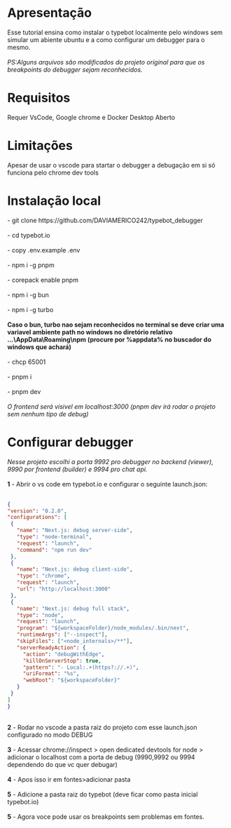 <main>
  <h1>Apresentação</h1>
  <div>Esse tutorial ensina como instalar o typebot localmente pelo windows sem simular um abiente ubuntu e a como configurar um debugger para o mesmo.</div><br>
  <div><i>PS:Alguns arquivos são modificados do projeto original para que os breakpoints do debugger sejam reconhecidos.</i></div>
  <h1>Requisitos</h1>
  <div>Requer VsCode, Google chrome e Docker Desktop Aberto</div>
  <h1>Limitações</h1>
  <div>Apesar de usar o vscode para startar o debugger a debugação em si só funciona pelo chrome dev tools</div>
  <h1>Instalação local</h1>
  <div class="code"> - git clone https://github.com/DAVIAMERICO242/typebot_debugger</div><br>
  <div class="code"> - cd typebot.io</div><br>
  <div class="code"> - copy .env.example .env</div><br>
  <div class="code"> - npm i -g pnpm</div><br>
  <div class="code"> - corepack enable pnpm </div><br>
  <div class="code"> - npm i -g bun</div><br>
  <div class="code"> - npm i -g turbo</div><br>
  <div class="warning"><b>Caso o bun, turbo nao sejam reconhecidos no terminal se deve criar uma variavel ambiente path no windows no diretório relativo ...\AppData\Roaming\npm (procure por %appdata% no buscador do windows que achará) </b></div>   <br>
  <div class="code"> - chcp 65001 </div><br>
  <div class="code"> - pnpm i </div><br>
  <div class="code"> - pnpm dev </div><br>
  <div><i>O frontend será visivel em localhost:3000 (pnpm dev irá rodar o projeto sem nenhum tipo de debug)</i></div>
  <h1>Configurar debugger</h1>
  <div><i>Nesse projeto escolhi a porta 9992 pro debugger no backend (viewer), 9990 por frontend (builder) e 9994 pro chat api.</i></div><br>
  <div> <b>1</b> - Abrir o vs code em typebot.io e configurar o seguinte launch.json:</div><br>

   ```json
  {
  "version": "0.2.0",
  "configurations": [
    {
      "name": "Next.js: debug server-side",
      "type": "node-terminal",
      "request": "launch",
      "command": "npm run dev"
    },
    {
      "name": "Next.js: debug client-side",
      "type": "chrome",
      "request": "launch",
      "url": "http://localhost:3000"
    },
    {
      "name": "Next.js: debug full stack",
      "type": "node",
      "request": "launch",
      "program": "${workspaceFolder}/node_modules/.bin/next",
      "runtimeArgs": ["--inspect"],
      "skipFiles": ["<node_internals>/**"],
      "serverReadyAction": {
        "action": "debugWithEdge",
        "killOnServerStop": true,
        "pattern": "- Local:.+(https?://.+)",
        "uriFormat": "%s",
        "webRoot": "${workspaceFolder}"
      }
    }
  ]
}
 ```
<br>
<div><b>2</b> - Rodar no vscode a pasta raiz do projeto com esse launch.json configurado no modo DEBUG </div><br>
<div><b>3</b> - Acessar chrome://inspect > open dedicated devtools for node > adicionar o localhost com a porta de debug (9990,9992 ou 9994 dependendo do que vc quer debugar) </div><br>
<div><b>4</b> - Apos isso ir em fontes>adicionar pasta </div><br>
<div><b>5</b> - Adicione a pasta raiz do typebot (deve ficar como pasta inicial typebot.io) </div><br>
<div><b>5</b> - Agora voce pode usar os breakpoints sem problemas em fontes. </div><br>




  

</main>
